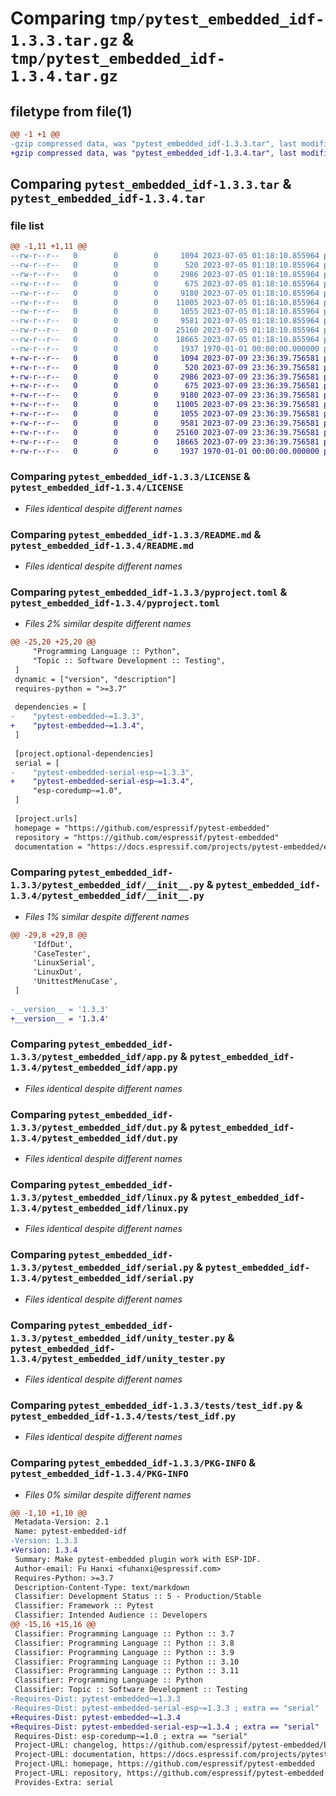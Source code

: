 # Comparing `tmp/pytest_embedded_idf-1.3.3.tar.gz` & `tmp/pytest_embedded_idf-1.3.4.tar.gz`

## filetype from file(1)

```diff
@@ -1 +1 @@
-gzip compressed data, was "pytest_embedded_idf-1.3.3.tar", last modified: Fri Jan  1 00:00:00 2016, max compression
+gzip compressed data, was "pytest_embedded_idf-1.3.4.tar", last modified: Fri Jan  1 00:00:00 2016, max compression
```

## Comparing `pytest_embedded_idf-1.3.3.tar` & `pytest_embedded_idf-1.3.4.tar`

### file list

```diff
@@ -1,11 +1,11 @@
--rw-r--r--   0        0        0     1094 2023-07-05 01:18:10.855964 pytest_embedded_idf-1.3.3/LICENSE
--rw-r--r--   0        0        0      520 2023-07-05 01:18:10.855964 pytest_embedded_idf-1.3.3/README.md
--rw-r--r--   0        0        0     2986 2023-07-05 01:18:10.855964 pytest_embedded_idf-1.3.3/pyproject.toml
--rw-r--r--   0        0        0      675 2023-07-05 01:18:10.855964 pytest_embedded_idf-1.3.3/pytest_embedded_idf/__init__.py
--rw-r--r--   0        0        0     9180 2023-07-05 01:18:10.855964 pytest_embedded_idf-1.3.3/pytest_embedded_idf/app.py
--rw-r--r--   0        0        0    11005 2023-07-05 01:18:10.855964 pytest_embedded_idf-1.3.3/pytest_embedded_idf/dut.py
--rw-r--r--   0        0        0     1055 2023-07-05 01:18:10.855964 pytest_embedded_idf-1.3.3/pytest_embedded_idf/linux.py
--rw-r--r--   0        0        0     9581 2023-07-05 01:18:10.855964 pytest_embedded_idf-1.3.3/pytest_embedded_idf/serial.py
--rw-r--r--   0        0        0    25160 2023-07-05 01:18:10.855964 pytest_embedded_idf-1.3.3/pytest_embedded_idf/unity_tester.py
--rw-r--r--   0        0        0    18665 2023-07-05 01:18:10.855964 pytest_embedded_idf-1.3.3/tests/test_idf.py
--rw-r--r--   0        0        0     1937 1970-01-01 00:00:00.000000 pytest_embedded_idf-1.3.3/PKG-INFO
+-rw-r--r--   0        0        0     1094 2023-07-09 23:36:39.756581 pytest_embedded_idf-1.3.4/LICENSE
+-rw-r--r--   0        0        0      520 2023-07-09 23:36:39.756581 pytest_embedded_idf-1.3.4/README.md
+-rw-r--r--   0        0        0     2986 2023-07-09 23:36:39.756581 pytest_embedded_idf-1.3.4/pyproject.toml
+-rw-r--r--   0        0        0      675 2023-07-09 23:36:39.756581 pytest_embedded_idf-1.3.4/pytest_embedded_idf/__init__.py
+-rw-r--r--   0        0        0     9180 2023-07-09 23:36:39.756581 pytest_embedded_idf-1.3.4/pytest_embedded_idf/app.py
+-rw-r--r--   0        0        0    11005 2023-07-09 23:36:39.756581 pytest_embedded_idf-1.3.4/pytest_embedded_idf/dut.py
+-rw-r--r--   0        0        0     1055 2023-07-09 23:36:39.756581 pytest_embedded_idf-1.3.4/pytest_embedded_idf/linux.py
+-rw-r--r--   0        0        0     9581 2023-07-09 23:36:39.756581 pytest_embedded_idf-1.3.4/pytest_embedded_idf/serial.py
+-rw-r--r--   0        0        0    25160 2023-07-09 23:36:39.756581 pytest_embedded_idf-1.3.4/pytest_embedded_idf/unity_tester.py
+-rw-r--r--   0        0        0    18665 2023-07-09 23:36:39.756581 pytest_embedded_idf-1.3.4/tests/test_idf.py
+-rw-r--r--   0        0        0     1937 1970-01-01 00:00:00.000000 pytest_embedded_idf-1.3.4/PKG-INFO
```

### Comparing `pytest_embedded_idf-1.3.3/LICENSE` & `pytest_embedded_idf-1.3.4/LICENSE`

 * *Files identical despite different names*

### Comparing `pytest_embedded_idf-1.3.3/README.md` & `pytest_embedded_idf-1.3.4/README.md`

 * *Files identical despite different names*

### Comparing `pytest_embedded_idf-1.3.3/pyproject.toml` & `pytest_embedded_idf-1.3.4/pyproject.toml`

 * *Files 2% similar despite different names*

```diff
@@ -25,20 +25,20 @@
     "Programming Language :: Python",
     "Topic :: Software Development :: Testing",
 ]
 dynamic = ["version", "description"]
 requires-python = ">=3.7"
 
 dependencies = [
-    "pytest-embedded~=1.3.3",
+    "pytest-embedded~=1.3.4",
 ]
 
 [project.optional-dependencies]
 serial = [
-    "pytest-embedded-serial-esp~=1.3.3",
+    "pytest-embedded-serial-esp~=1.3.4",
     "esp-coredump~=1.0",
 ]
 
 [project.urls]
 homepage = "https://github.com/espressif/pytest-embedded"
 repository = "https://github.com/espressif/pytest-embedded"
 documentation = "https://docs.espressif.com/projects/pytest-embedded/en/latest/"
```

### Comparing `pytest_embedded_idf-1.3.3/pytest_embedded_idf/__init__.py` & `pytest_embedded_idf-1.3.4/pytest_embedded_idf/__init__.py`

 * *Files 1% similar despite different names*

```diff
@@ -29,8 +29,8 @@
     'IdfDut',
     'CaseTester',
     'LinuxSerial',
     'LinuxDut',
     'UnittestMenuCase',
 ]
 
-__version__ = '1.3.3'
+__version__ = '1.3.4'
```

### Comparing `pytest_embedded_idf-1.3.3/pytest_embedded_idf/app.py` & `pytest_embedded_idf-1.3.4/pytest_embedded_idf/app.py`

 * *Files identical despite different names*

### Comparing `pytest_embedded_idf-1.3.3/pytest_embedded_idf/dut.py` & `pytest_embedded_idf-1.3.4/pytest_embedded_idf/dut.py`

 * *Files identical despite different names*

### Comparing `pytest_embedded_idf-1.3.3/pytest_embedded_idf/linux.py` & `pytest_embedded_idf-1.3.4/pytest_embedded_idf/linux.py`

 * *Files identical despite different names*

### Comparing `pytest_embedded_idf-1.3.3/pytest_embedded_idf/serial.py` & `pytest_embedded_idf-1.3.4/pytest_embedded_idf/serial.py`

 * *Files identical despite different names*

### Comparing `pytest_embedded_idf-1.3.3/pytest_embedded_idf/unity_tester.py` & `pytest_embedded_idf-1.3.4/pytest_embedded_idf/unity_tester.py`

 * *Files identical despite different names*

### Comparing `pytest_embedded_idf-1.3.3/tests/test_idf.py` & `pytest_embedded_idf-1.3.4/tests/test_idf.py`

 * *Files identical despite different names*

### Comparing `pytest_embedded_idf-1.3.3/PKG-INFO` & `pytest_embedded_idf-1.3.4/PKG-INFO`

 * *Files 0% similar despite different names*

```diff
@@ -1,10 +1,10 @@
 Metadata-Version: 2.1
 Name: pytest-embedded-idf
-Version: 1.3.3
+Version: 1.3.4
 Summary: Make pytest-embedded plugin work with ESP-IDF.
 Author-email: Fu Hanxi <fuhanxi@espressif.com>
 Requires-Python: >=3.7
 Description-Content-Type: text/markdown
 Classifier: Development Status :: 5 - Production/Stable
 Classifier: Framework :: Pytest
 Classifier: Intended Audience :: Developers
@@ -15,16 +15,16 @@
 Classifier: Programming Language :: Python :: 3.7
 Classifier: Programming Language :: Python :: 3.8
 Classifier: Programming Language :: Python :: 3.9
 Classifier: Programming Language :: Python :: 3.10
 Classifier: Programming Language :: Python :: 3.11
 Classifier: Programming Language :: Python
 Classifier: Topic :: Software Development :: Testing
-Requires-Dist: pytest-embedded~=1.3.3
-Requires-Dist: pytest-embedded-serial-esp~=1.3.3 ; extra == "serial"
+Requires-Dist: pytest-embedded~=1.3.4
+Requires-Dist: pytest-embedded-serial-esp~=1.3.4 ; extra == "serial"
 Requires-Dist: esp-coredump~=1.0 ; extra == "serial"
 Project-URL: changelog, https://github.com/espressif/pytest-embedded/blob/main/CHANGELOG.md
 Project-URL: documentation, https://docs.espressif.com/projects/pytest-embedded/en/latest/
 Project-URL: homepage, https://github.com/espressif/pytest-embedded
 Project-URL: repository, https://github.com/espressif/pytest-embedded
 Provides-Extra: serial
```

